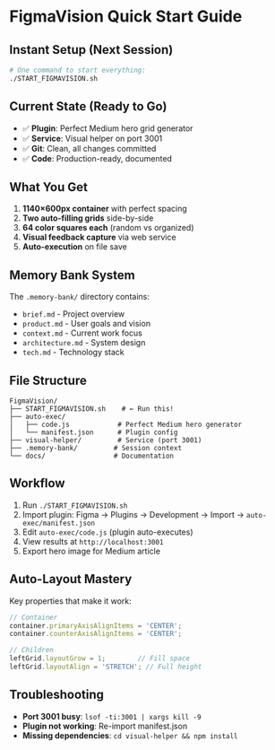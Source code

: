 # FigmaVision Quick Start Guide

## Instant Setup (Next Session)
```bash
# One command to start everything:
./START_FIGMAVISION.sh
```

## Current State (Ready to Go)
- ✅ **Plugin**: Perfect Medium hero grid generator
- ✅ **Service**: Visual helper on port 3001
- ✅ **Git**: Clean, all changes committed
- ✅ **Code**: Production-ready, documented

## What You Get
1. **1140×600px container** with perfect spacing
2. **Two auto-filling grids** side-by-side
3. **64 color squares each** (random vs organized)
4. **Visual feedback capture** via web service
5. **Auto-execution** on file save

## Memory Bank System
The `.memory-bank/` directory contains:
- `brief.md` - Project overview
- `product.md` - User goals and vision
- `context.md` - Current work focus
- `architecture.md` - System design
- `tech.md` - Technology stack

## File Structure
```
FigmaVision/
├── START_FIGMAVISION.sh    # ← Run this!
├── auto-exec/
│   ├── code.js            # Perfect Medium hero generator
│   └── manifest.json      # Plugin config
├── visual-helper/         # Service (port 3001)
├── .memory-bank/         # Session context
└── docs/                 # Documentation
```

## Workflow
1. Run `./START_FIGMAVISION.sh`
2. Import plugin: Figma → Plugins → Development → Import → `auto-exec/manifest.json`
3. Edit `auto-exec/code.js` (plugin auto-executes)
4. View results at `http://localhost:3001`
5. Export hero image for Medium article

## Auto-Layout Mastery
Key properties that make it work:
```javascript
// Container
container.primaryAxisAlignItems = 'CENTER';
container.counterAxisAlignItems = 'CENTER';

// Children
leftGrid.layoutGrow = 1;        // Fill space
leftGrid.layoutAlign = 'STRETCH'; // Full height
```

## Troubleshooting
- **Port 3001 busy**: `lsof -ti:3001 | xargs kill -9`
- **Plugin not working**: Re-import manifest.json
- **Missing dependencies**: `cd visual-helper && npm install`